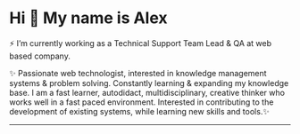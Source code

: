 Hi 👋 My name is Alex
===============================

⚡ I’m currently working as a Technical Support Team Lead & QA at web based company.

✨ Passionate web technologist, interested in knowledge management systems & problem solving. Constantly learning & expanding my knowledge base. I am a fast learner, autodidact, multidisciplinary, creative thinker who works well in a fast paced environment. Interested in contributing to the development of existing systems, while learning new skills and tools.✨

-------------

<!--
**alexrosenbaum/alexrosenbaum** is a ✨ _special_ ✨ repository because its `README.md` (this file) appears on your GitHub profile.

Here are some ideas to get you started:

🌱 I’m currently learning topics in  variety of fields including :
- Data Analysis with SQL & Excel
- Software Testing
- JavaScript
- CompTIA A+
- Ethical Hacking with Linux & Python

- 🔭 I’m currently working on ...
- 🌱 I’m currently learning ...
- 👯 I’m looking to collaborate on ...
- 🤔 I’m looking for help with ...
- 💬 Ask me about ...
- 📫 How to reach me: ...
- 😄 Pronouns: ...
- ⚡ Fun fact: ....
-->
